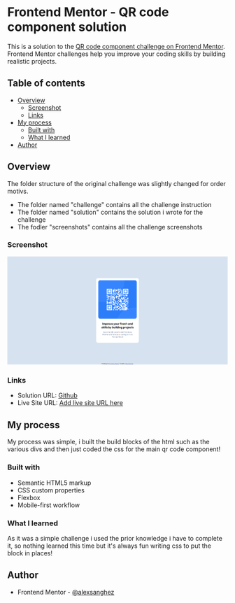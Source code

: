# Frontend Mentor - QR code component solution

This is a solution to the [QR code component challenge on Frontend Mentor](https://www.frontendmentor.io/challenges/qr-code-component-iux_sIO_H). Frontend Mentor challenges help you improve your coding skills by building realistic projects. 

## Table of contents

- [Overview](#overview)
  - [Screenshot](#screenshot)
  - [Links](#links)
- [My process](#my-process)
  - [Built with](#built-with)
  - [What I learned](#what-i-learned)
- [Author](#author)


## Overview
The folder structure of the original challenge was slightly changed for order motivs.
- The folder named "challenge" contains all the challenge instruction
- The folder named "solution" contains the solution i wrote for the challenge
- The fodler "screenshots" contains all the challenge screenshots

### Screenshot

![solution-screenshot](./screenshots/127.0.0.1_5500_solution_index.html.png)

### Links

- Solution URL: [Github](https://github.com/Alexsanghez/frontend-mentor-challenges/tree/main/qr-code-component-main)
- Live Site URL: [Add live site URL here](https://your-live-site-url.com)

## My process

My process was simple, i built the build blocks of the html such as the various divs and then just coded the css for the main qr code component!

### Built with

- Semantic HTML5 markup
- CSS custom properties
- Flexbox
- Mobile-first workflow

### What I learned

As it was a simple challenge i used the prior knowledge i have to complete it, so nothing learned this time but it's always fun writing css to put the block in places!

## Author

- Frontend Mentor - [@alexsanghez](https://www.frontendmentor.io/profile/Alexsanghez)
